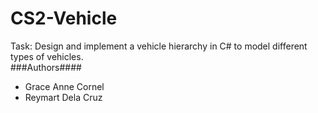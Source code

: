 # CS2-Vehicle
Task: Design and implement a vehicle hierarchy in C# to model different types of vehicles. <br/>
###Authors####
- Grace Anne Cornel
- Reymart Dela Cruz
